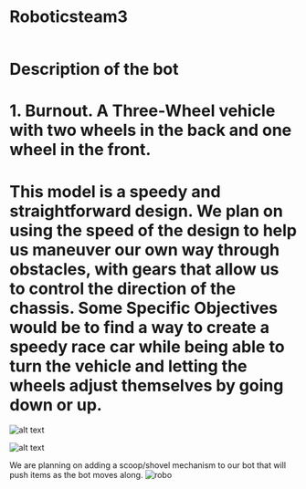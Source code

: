 # Roboticsteam3

![]()
# Description of the bot

# 1. Burnout. A Three-Wheel vehicle with two wheels in the back and one wheel in the front. 

# This model is a speedy and straightforward design. We plan on using the speed of the design to help us maneuver our own way through obstacles, with gears that allow us to control the direction of the chassis. Some Specific Objectives would be to find a way to create a speedy race car while being able to turn the vehicle and letting the wheels adjust themselves by going down or up.


![alt text](https://github.com/pmndrs/react-three-fiber/assets/95327709/fd83a070-cdd5-4383-8dde-ed91f9c84282)

![alt text](https://github.com/pieroproietti/penguins-blog/assets/95327709/bb2523fe-af71-4c2b-a690-8e45b40ae86e)

We are planning on adding a scoop/shovel mechanism to our bot that will push items as the bot moves along.
![robo](https://github.com/Collinvansweden/Roboticsteam3/assets/123413183/443a3ef3-54a7-4908-a07b-79dd90df5c3f)
